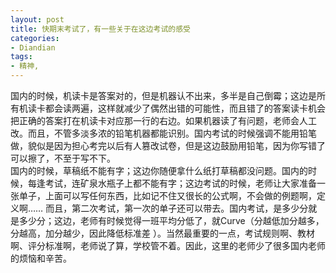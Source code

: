 ```yaml
---
layout: post
title: 快期末考试了，有一些关于在这边考试的感受
categories:
- Diandian
tags:
- 精神, 
---
```

国内的时候，机读卡是答案对的，但是机器认不出来，多半是自己倒霉；这边是所有机读卡都会读两遍，这样就减少了偶然出错的可能性，而且错了的答案读卡机会把正确的答案打在机读卡对应那一行的右边。如果机器读了有问题，老师会人工改。而且，不管多淡多浓的铅笔机器都能识别。国内考试的时候强调不能用铅笔做，貌似是因为担心考完以后有人篡改试卷，但是这边鼓励用铅笔，因为你写错了可以擦了，不至于写不下。
<br />国内的时候，草稿纸不能有字；这边你随便拿什么纸打草稿都没问题。国内的时候，每逢考试，连矿泉水瓶子上都不能有字；这边考试的时候，老师让大家准备一张单子，上面可以写任何东西，比如记不住又很长的公式啊，不会做的例题啊，定义啊…… 而且，第二次考试，第一次的单子还可以带去。国内考试，是多少分就是多少分；这边，老师有时候觉得一班平均分低了，就Curve（分越低加分越多，分越高，加分越少，因此降低标准差&nbsp;）。当然最重要的一点，考试规则啊、教材啊、评分标准啊，老师说了算，学校管不着。因此，这里的老师少了很多国内老师的烦恼和辛苦。 &nbsp; &nbsp; &nbsp; &nbsp; &nbsp;
<p></p>